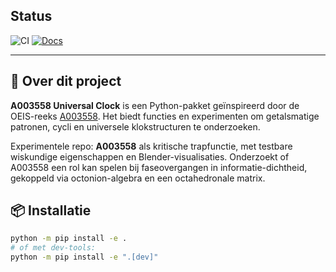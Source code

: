## Status

![CI](https://github.com/bramdhontsr/A003558-universal-clock/actions/workflows/ci.yml/badge.svg)
[![Docs](https://github.com/bramdhontsr/A003558-universal-clock/actions/workflows/pages.yml/badge.svg)](https://bramdhontsr.github.io/A003558-universal-clock/)

---

## 🚀 Over dit project
**A003558 Universal Clock** is een Python-pakket geïnspireerd door de OEIS-reeks [A003558](https://oeis.org/A003558).
Het biedt functies en experimenten om getalsmatige patronen, cycli en universele klokstructuren te onderzoeken.

Experimentele repo: **A003558** als kritische trapfunctie, met testbare wiskundige eigenschappen en Blender-visualisaties.
Onderzoekt of A003558 een rol kan spelen bij faseovergangen in informatie-dichtheid, gekoppeld via octonion-algebra en een octahedronale matrix.

## 📦 Installatie
```bash
python -m pip install -e .
# of met dev-tools:
python -m pip install -e ".[dev]"